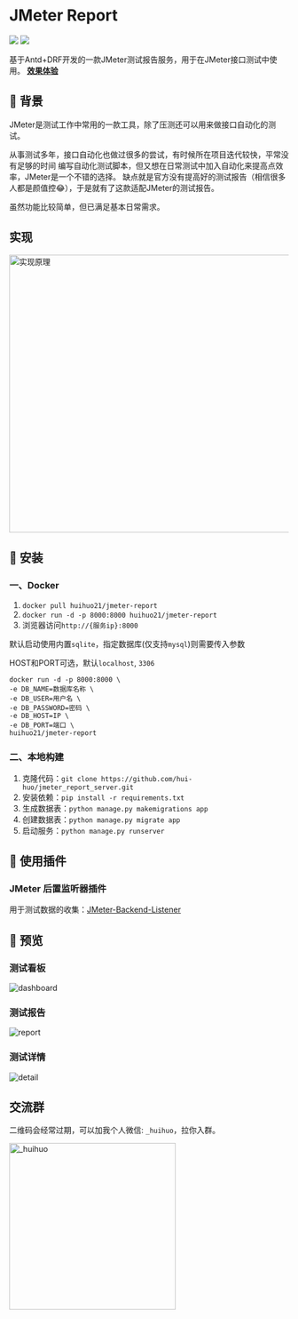 # JMeter Report

![](https://img.shields.io/badge/JMeter-green)
[![](https://img.shields.io/github/last-commit/hui-huo/jmeter_report_server)](https://github.com/hui-huo/jmeter_report_server)

基于Antd+DRF开发的一款JMeter测试报告服务，用于在JMeter接口测试中使用。
**<a href="http://1.116.137.209:8000/dashboard" target="_blank">效果体验</a>**

## 🌴 背景

JMeter是测试工作中常用的一款工具，除了压测还可以用来做接口自动化的测试。

从事测试多年，接口自动化也做过很多的尝试，有时候所在项目迭代较快，平常没有足够的时间 编写自动化测试脚本，但又想在日常测试中加入自动化来提高点效率，JMeter是一个不错的选择。
缺点就是官方没有提高好的测试报告（相信很多人都是颜值控😂），于是就有了这款适配JMeter的测试报告。

虽然功能比较简单，但已满足基本日常需求。


## 实现

<img src="https://files.mdnice.com/user/25329/fbc0a1ff-4f0b-4915-915e-cd33104cd96a.png" alt="实现原理" width="800" height="500" />

## 📌 安装

### 一、Docker

1. `docker pull huihuo21/jmeter-report`
2. `docker run -d -p 8000:8000 huihuo21/jmeter-report`
3. 浏览器访问`http://{服务ip}:8000`

默认启动使用内置`sqlite`，指定数据库(仅支持`mysql`)则需要传入参数

HOST和PORT可选，默认`localhost`, `3306`

```
docker run -d -p 8000:8000 \
-e DB_NAME=数据库名称 \
-e DB_USER=用户名 \
-e DB_PASSWORD=密码 \
-e DB_HOST=IP \ 
-e DB_PORT=端口 \
huihuo21/jmeter-report
```

### 二、本地构建

1. 克隆代码：`git clone https://github.com/hui-huo/jmeter_report_server.git`
2. 安装依赖：`pip install -r requirements.txt `
3. 生成数据表：`python manage.py makemigrations app`
4. 创建数据表：`python manage.py migrate app`
5. 启动服务：`python manage.py runserver`

## 👏 使用插件

### JMeter 后置监听器插件

用于测试数据的收集：[JMeter-Backend-Listener](https://github.com/hui-huo/JMeter-Backend-Listener)

## 🔎 预览

### 测试看板

![dashboard](https://files.mdnice.com/user/25329/8517f563-7a42-4204-8b37-f6a6499a62f9.png)

### 测试报告

![report](https://files.mdnice.com/user/25329/eb71254c-a881-43d6-a67d-73da2d5a190d.png)

### 测试详情

![detail](https://files.mdnice.com/user/25329/8a2b5a71-4452-4fa0-8884-6c0530aaaa19.png)

## 交流群

二维码会经常过期，可以加我个人微信: `_huihuo`，拉你入群。

<img src="https://files.mdnice.com/user/25329/b940a9df-f86a-40f9-ba15-f79fba7585b6.png" alt="_huihuo" width="300" height="300" />




